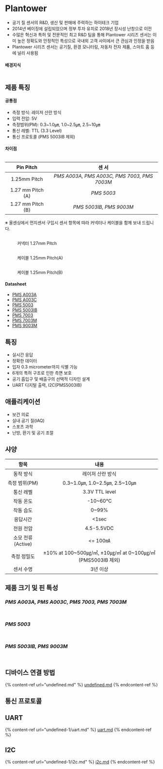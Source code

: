 # Plantower

* 공기 질 센서의 R\&D, 생산 및 판매에 주력하는 하이테크 기업
* 2014년 베이징에 설립되었으며 정부 투자 유치로 2018년 장시성 난창으로 이전
* 수많은 혁신과 특허 및 전문적인 최고 R\&D 팀을 통해 Plantower 시리즈 센서는 이미 높은 정확도와 안정적인 특성으로 국내외 고객 사이에서 큰 관심과 인정을 받음
* Plantower 시리즈 센서는 공기질, 환경 모니터링, 자동차 전자 제품, 스마트 홈 등에 널리 사용됨

#### &#x20;배경지식

<figure><img src="../../.gitbook/assets/Plantower_background.png" alt=""><figcaption></figcaption></figure>

## 제품 특징

#### 공통점

* 측정 방식: 레이저 산란 방식
* 입력 전압: 5V
* 측정범위(PM): 0.3\~1.0㎛, 1.0\~2.5㎛, 2.5\~10㎛
* 통신 레벨: TTL (3.3 Level)
* 통신 프로토콜 (PMS 5003IB 제외)

#### 차이점

<figure><img src="../../.gitbook/assets/PMS_Plantower_goods_difference.PNG" alt=""><figcaption></figcaption></figure>

|     Pin Pitch     |                     센 서                     |
| :---------------: | :-----------------------------------------: |
|    1.25mm Pitch   | _PMS A003A, PMS A003C, PMS 7003, PMS 7003M_ |
| 1.27 mm Pitch (A) |                  _PMS 5003_                 |
| 1.27 mm Pitch (B) |           _PMS 5003IB, PMS 9003M_           |



※ 올센싱에서 먼지센서 구입시 센서 항목에 따라 커넥터나 케이블을 함께 보내 드립니다.

<figure><img src="../../.gitbook/assets/1.24mmconnector.png" alt=""><figcaption><p>커넥터 1.27mm Pitch</p></figcaption></figure>

<figure><img src="../../.gitbook/assets/1.27mm_f_cable.png" alt=""><figcaption><p>케이블 1.25mm Pitch(A)</p></figcaption></figure>

<figure><img src="../../.gitbook/assets/1.27mm_m_f_cable.png" alt=""><figcaption><p>케이블 1.25mm Pitch(B)</p></figcaption></figure>

#### Datasheet

* [PMS A003A](http://econarae1.cafe24.com/01\_Datasheet/13\_Particle\_sensor/PMSA003.pdf)
* [PMS A003C](http://econarae1.cafe24.com/01\_Datasheet/13\_Particle\_sensor/PMSA003.pdf)
* [PMS 5003](http://econarae1.cafe24.com/01\_Datasheet/13\_Particle\_sensor/PMS%205003.pdf)
* [PMS 5003IB](http://econarae1.cafe24.com/01\_Datasheet/13\_Particle\_sensor/PMS%205003IB%20series%20data%20manua%20English\_V1.0.pdf)
* [PMS 7003](http://econarae1.cafe24.com/01\_Datasheet/13\_Particle\_sensor/PMS7003.pdf)
* [PMS 7003M](http://econarae1.cafe24.com/01\_Datasheet/13\_Particle\_sensor/PMS7003.pdf)
* [PMS 9003M](http://econarae1.cafe24.com/01\_Datasheet/13\_Particle\_sensor/DS\_PMS\_9003M%20v1\_1.pdf)



## 특징

* 실시간 응답
* 정확한 데이터
* 입자 0.3 micrometer까지 식별 가능
* 6개의 특허 구조로 인한 측면 보호
* 공기 흡입구 및 배출구의 선택적 디자인 설계
* UART 디지털 출력, I2C(PMS5003IB)

## 애플리케이션

* 보건 의료
* 실내 공기 질(IAQ)
* 스포츠 과학
* 난방, 환기 및 공기 조절

## 샤양

|       항목      |                           내용                           |
| :-----------: | :----------------------------------------------------: |
|     동작 방식     |                       레이저 산란  방식                       |
|   측정 범위(PM)   |             0.3\~1.0㎛, 1.0\~2.5㎛, 2.5\~10㎛             |
|     통신 레벨     |                     3.3V TTL level                     |
|     작동 온도     |                        -10\~60℃                        |
|     작동 습도     |                         0\~99%                         |
|      응답시간     |                          <1sec                         |
|     전원 전압     |                       4.5-5.5VDC                       |
| 소모 전류(Active) |                         <= 100㎃                        |
|     측정 정밀도    | ±10% at 100\~500㎍/㎥, ±10㎍/㎥ at 0\~100㎍/㎥(PMS5003IB 제외) |
|     센서 수명     |                          3년 이상                         |



## &#x20;제품 크기 및 핀 특성

### _PMS A003A, PMS A003C, PMS 7003, PMS 7003M_

<figure><img src="../../.gitbook/assets/PMSA003A_PIN_Definition.png" alt=""><figcaption></figcaption></figure>

<figure><img src="../../.gitbook/assets/PMSA003A_PIN_Definition_two.png" alt=""><figcaption></figcaption></figure>

### &#x20;_PMS 5003_

<figure><img src="../../.gitbook/assets/PMS5003_PIN_Definition.png" alt=""><figcaption></figcaption></figure>

<figure><img src="../../.gitbook/assets/PMS5003_PIN_Definition_two.png" alt=""><figcaption></figcaption></figure>

### _PMS 5003IB, PMS 9003M_

<figure><img src="../../.gitbook/assets/PMS9003M_PIN_Definition.png" alt=""><figcaption></figcaption></figure>

<figure><img src="../../.gitbook/assets/PMS9003M_PIN_Definition_two.PNG" alt=""><figcaption></figcaption></figure>

## 디바이스 연결 방법

{% content-ref url="undefined.md" %}
[undefined.md](undefined.md)
{% endcontent-ref %}

## 통신 프로토콜

## UART

{% content-ref url="undefined-1/uart.md" %}
[uart.md](undefined-1/uart.md)
{% endcontent-ref %}

## I2C

{% content-ref url="undefined-1/i2c.md" %}
[i2c.md](undefined-1/i2c.md)
{% endcontent-ref %}





